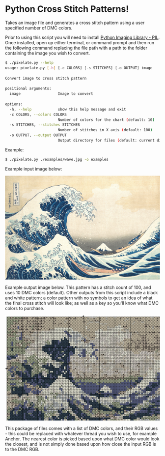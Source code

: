 # Python Cross Stitch Patterns!
Takes an image file and generates a cross stitch pattern using a user specified number of DMC colors.

Prior to using this script you will need to install [Python Imaging Library - PIL](http://www.pythonware.com/products/pil/). 
Once installed, open up either terminal, or command prompt and then run the following command replacing the file path with a 
path to the folder containing the image you wish to convert.


```bash
$ ./pixelate.py --help
usage: pixelate.py [-h] [-c COLORS] [-s STITCHES] [-o OUTPUT] image

Convert image to cross stitch pattern

positional arguments:
  image                 Image to convert

options:
  -h, --help            show this help message and exit
  -c COLORS, --colors COLORS
                        Number of colors for the chart (default: 10)
  -s STITCHES, --stitches STITCHES
                        Number of stitches in X axis (default: 100)
  -o OUTPUT, --output OUTPUT
                        Output directory for files (default: current directory)
```

 Example:
 ```bash
 $ ./pixelate.py ./examples/wave.jpg -o examples
 ```

 Example input image below:
 
 ![Input Image](./examples/wave.jpg?raw=true)
 
Example output image below. This pattern has a stitch count of 100, and uses 10 DMC colors (default). Other outputs from this script include a black and white pattern; a color pattern with no symbols to get an idea of what the final cross stitch will look like; as well as a key so you'll know what DMC colors to purchase.

 ![Output Image](./examples/col_sym.png?raw=true)
 
 This package of files comes with a list of DMC colors, and their RGB values - this could be replaced with whatever thread you wish to use, for example Anchor. The nearest color is picked based upon what DMC color would look the closest, and is not simply done based upon how close the input RGB is to the DMC RGB.
